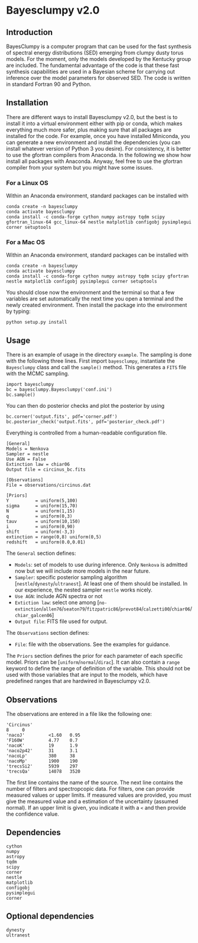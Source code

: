 # Bayesclumpy v2.0

## Introduction

BayesClumpy is a computer program that can be used for the fast synthesis of spectral 
energy distributions (SED) emerging from clumpy dusty torus models. For the moment,
only the models developed by the Kentucky group are included. 
The fundamental advantage of the code is that these fast synthesis capabilities are used in a 
Bayesian scheme for carrying out inference over the model parameters for observed SED. The code 
is written in standard Fortran 90 and Python.

## Installation

There are different ways to install Bayesclumpy v2.0, but the best is to install it into a 
virtual environment either with pip or conda, which makes everything much more safer, plus 
making sure that all packages are installed for the code. For example, once you have installed 
Miniconda, you can generate a new environment and install the dependencies (you can install 
whatever version of Python 3 you desire). For consistency, it is better to use the gfortran 
compilers from Anaconda. In the following we show how install all packages with Anaconda. 
Anyway, feel free to use the gfortran compiler from your system but you might have some issues.

### For a Linux OS

Within an Anaconda environment, standard packages can be installed with

    conda create -n bayesclumpy
    conda activate bayesclumpy
    conda install -c conda-forge cython numpy astropy tqdm scipy gfortran_linux-64 gcc_linux-64 nestle matplotlib configobj pysimplegui corner setuptools

### For a Mac OS

Within an Anaconda environment, standard packages can be installed with

    conda create -n bayesclumpy
    conda activate bayesclumpy
    conda install -c conda-forge cython numpy astropy tqdm scipy gfortran nestle matplotlib configobj pysimplegui corner setuptools

You should close now the environment and the terminal so that a few variables are
set automatically the next time you open a terminal and the newly created environment.
Then install the package into the environment by typing:

    python setup.py install 

## Usage

There is an example of usage in the directory `example`. The sampling is done with the following
three lines. First import `bayesclumpy`, instantiate the `Bayesclumpy` class and call the `sample()`
method. This generates a `FITS` file with the MCMC sampling.


    import bayesclumpy
    bc = bayesclumpy.Bayesclumpy('conf.ini')
    bc.sample()

You can then do posterior checks and plot the posterior by using

    bc.corner('output.fits', pdf='corner.pdf')
    bc.posterior_check('output.fits', pdf='posterior_check.pdf')

Everything is controlled from a
human-readable configuration file.

    
    [General]
    Models = Nenkova
    Sampler = nestle 
    Use AGN = False
    Extinction law = chiar06
    Output file = circinus_bc.fits

    [Observations]
    File = observations/circinus.dat

    [Priors]
    Y          = uniform(5,100)
    sigma      = uniform(15,70)
    N          = uniform(1,15)
    q          = uniform(0,3)
    tauv       = uniform(10,150)
    i          = uniform(0,90)
    shift      = uniform(-3,3)
    extinction = range(0,8) uniform(0,5)
    redshift   = uniform(0.0,0.01)

The `General` section defines:

- `Models`: set of models to use during inference. Only `Nenkova` is admitted now but we will include more models in the near future.
- `Sampler`: specific posterior sampling algorithm [`nestle`/`dynesty`/`ultranest`]. At least
one of them should be installed. In our experience, the nested sampler `nestle` works
nicely.
- `Use AGN`: include AGN spectra or not
- `Extiction law`: select one among [`no-extinction`/`allen76`/`seaton79`/`fitzpatric86`/`prevot84`/`calzetti00`/`chiar06`/`chiar_galcen06`]
- `Output file`: FITS file used for output.

The `Observations` section defines:

- `File`: file with the observations. See the examples for guidance.

The `Priors` section defines the prior for each parameter of each specific model. Priors can
be [`uniform`/`normal`/`dirac`]. It can also contain a `range` keyword to define the range of
definition of the variable. This should not be used  with those variables that are input to the
models, which have predefined ranges that are hardwired in Bayesclumpy v2.0.

## Observations

The observations are entered in a file like the following one:

    'Circinus'
    8     0
    'nacoJ'         <1.60   0.95    
    'F160W'         4.77    0.7     
    'nacoK'         19      1.9     
    'naco2p42'      31      3.1     
    'nacoLp'        380     38      
    'nacoMp'        1900    190     
    'trecsSi2'      5939    297     
    'trecsQa'       14078   3520

The first line contains the name of the source. The next line contains the
number of filters and spectropcopic data. For filters, one can provide
measured values or upper limits. If measured values are provided, you must
give the measured value and a estimation of the uncertainty (assumed normal).
If an upper limit is given, you indicate it with a `<` and then provide
the confidence value.

## Dependencies

    cython
    numpy
    astropy
    tqdm
    scipy
    corner
    nestle    
    matplotlib
    configobj
    pysimplegui
    corner

## Optional dependencies

    dynesty
    ultranest
